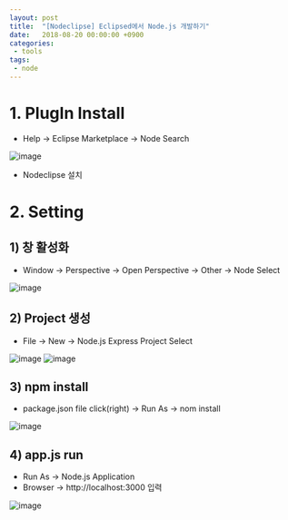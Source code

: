 ```yaml
---
layout: post
title:  "[Nodeclipse] Eclipsed에서 Node.js 개발하기"
date:   2018-08-20 00:00:00 +0900
categories:
 - tools
tags: 
 - node
---
```

# 1. PlugIn Install
- Help -> Eclipse Marketplace -> Node Search

![image](https://user-images.githubusercontent.com/13219787/60031381-9b5dcd00-96df-11e9-9875-85e7c7c9770a.png)

- Nodeclipse 설치

# 2. Setting

## 1) 창 활성화
- Window -> Perspective -> Open Perspective -> Other -> Node Select

![image](https://user-images.githubusercontent.com/13219787/60031419-b0d2f700-96df-11e9-86e0-0f5ed78d8473.png)

## 2) Project 생성
- File -> New -> Node.js Express Project Select

![image](https://user-images.githubusercontent.com/13219787/60031450-bf211300-96df-11e9-9a97-5fb38a8f75db.png)
![image](https://user-images.githubusercontent.com/13219787/60031468-c8aa7b00-96df-11e9-80a3-68cffddc1692.png)

## 3) npm install
- package.json file click(right) -> Run As -> nom install

![image](https://user-images.githubusercontent.com/13219787/60031477-cd6f2f00-96df-11e9-9b72-ea8f812381b5.png)

## 4) app.js run
- Run As -> Node.js Application
- Browser -> http://localhost:3000 입력

![image](https://user-images.githubusercontent.com/13219787/60031489-d19b4c80-96df-11e9-9e3e-ee15e230d410.png)
